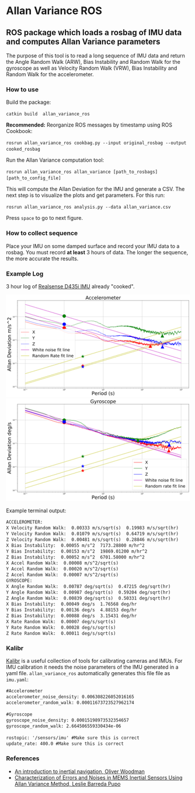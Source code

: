 # Allan Variance ROS
## ROS package which loads a rosbag of IMU data and computes Allan Variance parameters
The purpose of this tool is to read a long sequence of IMU data and return the Angle Random Walk (ARW), Bias Instability and Random Walk for the gyroscope as well as Velocity Random Walk (VRW), Bias Instability and Random Walk for the accelerometer.


### How to use

Build the package:

``catkin build  allan_variance_ros``

**Recommended:** Reorganize ROS messages by timestamp using ROS Cookbook:

``rosrun allan_variance_ros cookbag.py --input original_rosbag --output cooked_rosbag``

Run the Allan Variance computation tool:

``rosrun allan_variance_ros allan_variance [path_to_rosbags] [path_to_config_file]``

This will compute the Allan Deviation for the IMU and generate a CSV. The next step is to visualize the plots and get parameters. For this run:

``rosrun allan_variance_ros analysis.py --data allan_variance.csv``

Press `space` to go to next figure.

### How to collect sequence

Place your IMU on some damped surface and record your IMU data to a rosbag. You must record **at least** 3 hours of data. The longer the sequence, the more accurate the results.

### Example Log

3 hour log of [Realsense D435i IMU](https://drive.google.com/file/d/1ovI2NvYR52Axt-KuRs5HjVk7-57ky72H/view?usp=sharing) already "cooked".

![Acceleration](/figs/realsense_acceleration.png)
![Gyroscope](/figs/realsense_gyro.png)

Example terminal output:

```
ACCELEROMETER:
X Velocity Random Walk:  0.00333 m/s/sqrt(s)  0.19983 m/s/sqrt(hr)
Y Velocity Random Walk:  0.01079 m/s/sqrt(s)  0.64719 m/s/sqrt(hr)
Z Velocity Random Walk:  0.00481 m/s/sqrt(s)  0.28846 m/s/sqrt(hr)
X Bias Instability:  0.00055 m/s^2  7173.28800 m/hr^2
Y Bias Instability:  0.00153 m/s^2  19869.01200 m/hr^2
Z Bias Instability:  0.00052 m/s^2  6701.58000 m/hr^2
X Accel Random Walk:  0.00008 m/s^2/sqrt(s)
Y Accel Random Walk:  0.00020 m/s^2/sqrt(s)
Z Accel Random Walk:  0.00007 m/s^2/sqrt(s)
GYROSCOPE:
X Angle Random Walk:  0.00787 deg/sqrt(s)  0.47215 deg/sqrt(hr)
Y Angle Random Walk:  0.00987 deg/sqrt(s)  0.59204 deg/sqrt(hr)
Z Angle Random Walk:  0.00839 deg/sqrt(s)  0.50331 deg/sqrt(hr)
X Bias Instability:  0.00049 deg/s  1.76568 deg/hr
Y Bias Instability:  0.00136 deg/s  4.88153 deg/hr
Z Bias Instability:  0.00088 deg/s  3.15431 deg/hr
X Rate Random Walk:  0.00007 deg/s/sqrt(s)
Y Rate Random Walk:  0.00028 deg/s/sqrt(s)
Z Rate Random Walk:  0.00011 deg/s/sqrt(s)

```

### Kalibr

[Kalibr](https://github.com/ethz-asl/kalibr) is a useful collection of tools for calibrating cameras and IMUs. For IMU calibration it needs the noise parameters of the IMU generated in a yaml file. `allan_variance_ros` automatically generates this file file as `imu.yaml`:

```
#Accelerometer
accelerometer_noise_density: 0.006308226052016165 
accelerometer_random_walk: 0.00011673723527962174 

#Gyroscope
gyroscope_noise_density: 0.00015198973532354657 
gyroscope_random_walk: 2.664506559330434e-06 

rostopic: '/sensors/imu' #Make sure this is correct
update_rate: 400.0 #Make sure this is correct

```

### References

- [An introduction to inertial navigation, Oliver Woodman](https://www.cl.cam.ac.uk/techreports/UCAM-CL-TR-696.pdf) 
- [Characterization of Errors and Noises in MEMS Inertial Sensors Using Allan Variance Method, Leslie Barreda Pupo](https://upcommons.upc.edu/bitstream/handle/2117/103849/MScLeslieB.pdf?sequence=1&isAllowed=y)
